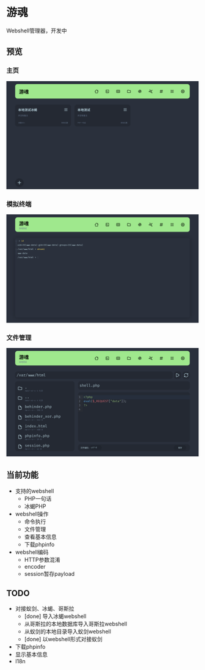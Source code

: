 # 游魂

Webshell管理器，开发中

## 预览

### 主页

![preview](assets/preview-homepage.png)

### 模拟终端

![preview](assets/preview-terminal.png)

### 文件管理

![preview](assets/preview-files.png)

## 当前功能

- 支持的webshell
  - PHP一句话
  - 冰蝎PHP
- webshell操作
  - 命令执行
  - 文件管理
  - 查看基本信息
  - 下载phpinfo
- webshell编码
  - HTTP参数混淆
  - encoder
  - session暂存payload

## TODO

- 对接蚁剑、冰蝎、哥斯拉
  - [done] 导入冰蝎webshell
  - 从哥斯拉的本地数据库导入哥斯拉webshell
  - 从蚁剑的本地目录导入蚁剑webshell
  - [done] 以webshell形式对接蚁剑
- 下载phpinfo
- 显示基本信息
- l18n
